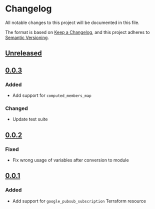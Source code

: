 # Changelog

All notable changes to this project will be documented in this file.

The format is based on [Keep a Changelog](https://keepachangelog.com/en/1.0.0/),
and this project adheres to [Semantic Versioning](https://semver.org/spec/v2.0.0.html).

## [Unreleased]

## [0.0.3]

### Added

- Add support for `computed_members_map`

### Changed

- Update test suite

## [0.0.2]

### Fixed

- Fix wrong usage of variables after conversion to module

## [0.0.1]

### Added

- Add support for `google_pubsub_subscription` Terraform resource

[unreleased]: https://github.com/mineiros-io/terraform-google-pubsub-subscription/compare/v0.0.3...HEAD
[0.0.3]: https://github.com/mineiros-io/terraform-google-pubsub-subscription/compare/v0.0.2...v0.0.3
[0.0.2]: https://github.com/mineiros-io/terraform-google-pubsub-subscription/compare/v0.0.1...v0.0.2
[0.0.1]: https://github.com/mineiros-io/terraform-google-pubsub-subscription/releases/tag/v0.0.1
